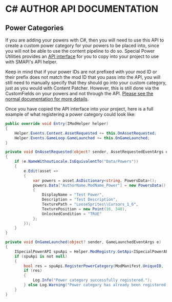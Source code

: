﻿# C# AUTHOR API DOCUMENTATION

## Power Categories
If you are adding your powers with C#, then you will need to use this API to create a custom power category for your powers to be placed into, since you will not be able to use the content pipeline to do so. Special Power Utilities provides an [API interface](ISpecialPowerAPI.cs) for you to copy into your project to use with SMAPI's API helper.

Keep in mind that if your power IDs are not prefixed with your mod ID or their prefix does not match the mod ID that you pass into the API, you will still need to manually specify that they should go into your custom category, just as you would with Content Patcher. However, this is still done via the CustomFields on your powers and not through the API. [Please see the normal documentation for more details](_DOCS.md).

Once you have copied the API interface into your project, here is a full example of what registering a power category could look like:

```csharp
public override void Entry(IModHelper helper)
{
    Helper.Events.Content.AssetRequested += this.OnAssetRequested;
    Helper.Events.GameLoop.GameLaunched += this.OnGameLaunched;
}

private void OnAssetRequested(object? sender, AssetRequestedEventArgs e)
{
    if (e.NameWithoutLocale.IsEquivalentTo("Data/Powers"))
    {
        e.Edit(asset =>
        {
            var powers = asset.AsDictionary<string, PowersData>();
            powers.Data["AuthorName.ModName_Power"] = new PowersData()
            {
                DisplayName = "Test Power",
                Description = "Test Description",
                TexturePath = "LooseSprites\\Cursors_1_6",
                TexturePosition = new Point(16, 340),
                UnlockedCondition = "TRUE"
            };
        });
    }
}

private void OnGameLaunched(object? sender, GameLaunchedEventArgs e)
{
    ISpecialPowerAPI spuApi = Helper.ModRegistry.GetApi<ISpecialPowerAPI>("Spiderbuttons.SpecialPowerUtilities");
    if (spuApi is not null)
    {
        bool res = spuApi.RegisterPowerCategory(ModManifest.UniqueID, () => "Test Category", "TileSheets\\Objects_2", new Point(80, 272), new Point(16, 16));
        if (res)
        {
            Log.Info("Power category successfully registered.");
        } else Log.Warning("Power category has already been registered.");
    }
}
```